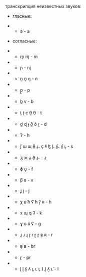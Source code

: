транскрипция неизвестных звуков:

* гласные:

* * ə - a

* согласные:

* * m̥ ɱ - m

* * ɲ - nj

* * n̼ n̥ ŋ - n

* * p̪ - p

* * b̪ ⱱ - b

* * t̼ ʈ c θ̼ θ - t

* * d̼ ɖ ɟ ð̼ ð ɾ̼ - d

* * ʔ - h

* * ʃ ш щ θ̠ ɹ̠˔ ç ɬ ɮ ɭ˔ ʎ̥˔ ʎ̝ ʟ̝ - s

* * ʒ ж ʑ ð̠ ɹ̠˔ - z

* * ɸ ʋ̥ - f

* * β ʋ - v

* * ʝ j - j

* * χ ʁ ħ ʕ ɦ ʔ̞ ʜ - h

* * x ɰ q ʡ - k

* * ɣ ɢ ɢ̆ ʢ - g

* * ɹ̥ ɹ ɻ ɾ̥ ɾ ɽ r̥ ʀ̥ ʀ - r

* * ʙ̥ ʙ - br

* * r̼ - pr

* * l̥ ɭ ʎ̥ ʎ ʟ̥ ʟ ʟ̠ ɺ ɺ̢ ʎ̮ ʟ̆ - l
